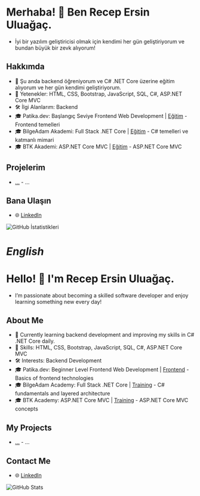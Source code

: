 # Merhaba! 👋 Ben Recep Ersin Uluağaç.
- İyi bir yazılım geliştiricisi olmak için kendimi her gün geliştiriyorum ve bundan büyük bir zevk alıyorum!

## Hakkımda  
- 🌱 Şu anda backend öğreniyorum ve C# .NET Core üzerine eğitim alıyorum ve her gün kendimi geliştiriyorum.  
- 🔧 Yetenekler: HTML, CSS, Bootstrap, JavaScript, SQL, C#, ASP.NET Core MVC
- 🛠️ İlgi Alanlarım: Backend
- 🎓 Patika.dev: Başlangıç Seviye Frontend Web Development | [Eğitim](https://github.com/uluagac/Patika) - Frontend temelleri
- 🎓 BilgeAdam Akademi: Full Stack .NET Core | [Eğitim](https://github.com/uluagac/BilgeAdamAkademi) - C# temelleri ve katmanlı mimari
- 🎓 BTK Akademi: ASP.NET Core MVC | [Eğitim](https://github.com/uluagac/BTKAkademi) - ASP.NET Core MVC

## Projelerim  
- [...](https://github.com/uluagac) - ...

## Bana Ulaşın  
- 🌐 [LinkedIn](https://www.linkedin.com/in/uluagacersin/)

![GitHub İstatistikleri](https://github-readme-stats.vercel.app/api?username=uluagac&show_icons=true&theme=radical)

# *English*
# Hello! 👋 I'm Recep Ersin Uluağaç.  
- I’m passionate about becoming a skilled software developer and enjoy learning something new every day!

## About Me  
- 🌱 Currently learning backend development and improving my skills in C# .NET Core daily.  
- 🔧 Skills: HTML, CSS, Bootstrap, JavaScript, SQL, C#, ASP.NET Core MVC  
- 🛠️ Interests: Backend Development  
- 🎓 Patika.dev: Beginner Level Frontend Web Development | [Frontend](https://github.com/uluagac/Patika) - Basics of frontend technologies  
- 🎓 BilgeAdam Academy: Full Stack .NET Core | [Training](https://github.com/uluagac/BilgeAdamAkademi) - C# fundamentals and layered architecture  
- 🎓 BTK Academy: ASP.NET Core MVC | [Training](https://github.com/uluagac/BTKAkademi) - ASP.NET Core MVC concepts

## My Projects  
- [...](https://github.com/uluagac) - ...

## Contact Me  
- 🌐 [LinkedIn](https://www.linkedin.com/in/uluagacersin/)

![GitHub Stats](https://github-readme-stats.vercel.app/api?username=uluagac&show_icons=true&theme=radical)
